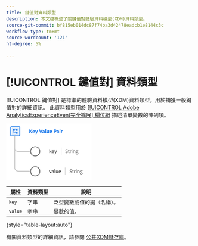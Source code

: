 ```yaml
---
title: 鍵值對資料類型
description: 本文檔概述了關鍵值對體驗資料模型(XDM)資料類型。
source-git-commit: bf815eb014dc87f74ba3d42478eadcb1e8144c3c
workflow-type: tm+mt
source-wordcount: '121'
ht-degree: 5%

---
```


# [!UICONTROL 鍵值對] 資料類型

[!UICONTROL 鍵值對] 是標準的體驗資料模型(XDM)資料類型，用於捕獲一般鍵值對的詳細資訊。 此資料類型用於 [[!UICONTROL Adobe AnalyticsExperienceEvent完全擴展] 欄位組](../field-groups/event/analytics-full-extension.md) 描述清單變數的陣列項。

![鍵值對結構](../images/data-types/key-value-pair.png)

| 屬性 | 資料類型 | 說明 |
| --- | --- | --- |
| `key` | 字串 | 泛型變數或值的鍵（名稱）。 |
| `value` | 字串 | 變數的值。 |

{style=&quot;table-layout:auto&quot;}

有關資料類型的詳細資訊，請參閱 [公共XDM儲存庫](https://github.com/adobe/xdm/blob/master/extensions/adobe/experience/analytics/keyvalue.schema.json)。
